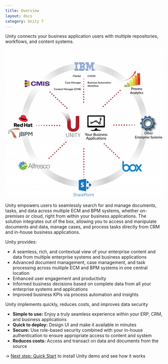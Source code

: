 ```yaml
---
title: Overview
layout: docs
category: Unity 7
---
```

	
Unity connects your business application users with multiple repositories, workflows, and content systems. 

![unity-wheel-diagram](images/overview/Wheel-Diagram-Business-Applications-1024x959.png) 

Unity empowers users to seamlessly search for and manage documents, tasks, and data across multiple ECM and BPM systems, whether on-premises or cloud, right from within your business applications. The solution integrates out of the box, allowing you to access and manipulate documents and data, manage cases, and process tasks directly from CRM and in-house business applications.

Unity provides: 

- A seamless, rich, and contextual view of your enterprise content and data from multiple enterprise systems and business applications 
- Advanced document management, case management, and task processing across multiple ECM and BPM systems in one central location 
- Enhanced user engagement and productivity 
- Informed business decisions based on complete data from all your enterprise systems and applications 
- Improved business KPIs via process automation and insights 

Unity implements quickly, reduces costs, and improves data security

- **Simple to use:** Enjoy a truly seamless experience within your ERP, CRM, and business applications 
- **Quick to deploy:** Design UI and make it available in minutes 
- **Secure:** Use role-based security combined with your in-house authentication to ensure appropriate access to content and system 
- **Reduces costs:** Access and transact on data and documents from the source 

&rarr; [Next step: Quick Start](quick-start.md) to install Unity demo and see how it works